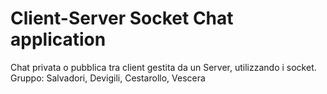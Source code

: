 <h1>Client-Server Socket Chat application</h1>

Chat privata o pubblica tra client gestita da un Server, utilizzando i socket.
<br>
Gruppo: Salvadori, Devigili, Cestarollo, Vescera
